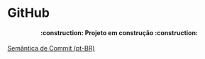 # GitHub

<h4 align="center"> 
    :construction:  Projeto em construção  :construction:
</h4>

[Semântica de Commit (pt-BR)](https://github.com/brunoperillo/GitHub/blob/main/semantic-commit-pt-BR.md)
